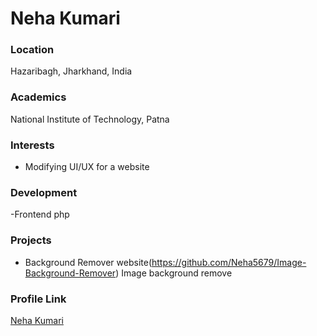 # Neha Kumari

### Location

Hazaribagh, Jharkhand, India

### Academics

National Institute of Technology, Patna

### Interests

- Modifying UI/UX for a website

### Development

-Frontend php

### Projects

- Background Remover website(https://github.com/Neha5679/Image-Background-Remover) Image background remove


### Profile Link

[Neha Kumari](https://github.com/Neha5679)
